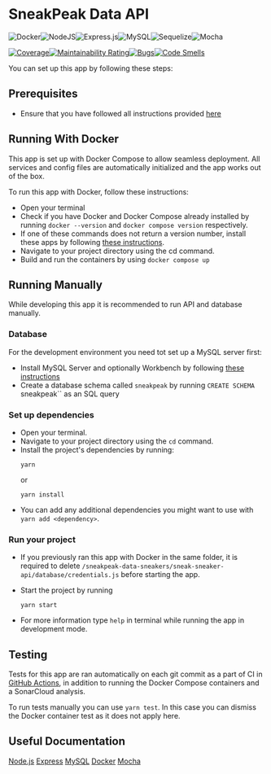 # SneakPeak Data API
![Docker](https://img.shields.io/badge/docker-%230db7ed.svg?style=for-the-badge&logo=docker&logoColor=white)![NodeJS](https://img.shields.io/badge/node.js-6DA55F?style=for-the-badge&logo=node.js&logoColor=white)![Express.js](https://img.shields.io/badge/express.js-%23404d59.svg?style=for-the-badge&logo=express&logoColor=%2361DAFB)![MySQL](https://img.shields.io/badge/mysql-%2300f.svg?style=for-the-badge&logo=mysql&logoColor=white)![Sequelize](https://img.shields.io/badge/Sequelize-52B0E7?style=for-the-badge&logo=Sequelize&logoColor=white)![Mocha](https://img.shields.io/badge/-mocha-%238D6748?style=for-the-badge&logo=mocha&logoColor=white)

[![Coverage](https://sonarcloud.io/api/project_badges/measure?project=sneakpeak-git_sneakpeak-data-sneakers&metric=coverage)](https://sonarcloud.io/summary/new_code?id=sneakpeak-git_sneakpeak-data-sneakers)[![Maintainability Rating](https://sonarcloud.io/api/project_badges/measure?project=sneakpeak-git_sneakpeak-data-sneakers&metric=sqale_rating)](https://sonarcloud.io/summary/new_code?id=sneakpeak-git_sneakpeak-data-sneakers)[![Bugs](https://sonarcloud.io/api/project_badges/measure?project=sneakpeak-git_sneakpeak-data-sneakers&metric=bugs)](https://sonarcloud.io/summary/new_code?id=sneakpeak-git_sneakpeak-data-sneakers)[![Code Smells](https://sonarcloud.io/api/project_badges/measure?project=sneakpeak-git_sneakpeak-data-sneakers&metric=code_smells)](https://sonarcloud.io/summary/new_code?id=sneakpeak-git_sneakpeak-data-sneakers)

You can set up this app by following these steps:

## Prerequisites

- Ensure that you have followed all instructions provided [here](https://github.com/sneakpeak-git)

## Running With Docker

This app is set up with Docker Compose to allow seamless deployment. All services and config files are automatically initialized and the app works out of the box.

To run this app with Docker, follow these instructions:

- Open your terminal
- Check if you have Docker and Docker Compose already installed by running `docker --version` and `docker compose version` respectively.
- If one of these commands does not return a version number, install these apps by following [these instructions](https://docs.docker.com/compose/install/).
- Navigate to your project directory using the cd command.
- Build and run the containers by using `docker compose up`

## Running Manually

While developing this app it is recommended to run API and database manually.

### Database

For the development environment you need tot set up a MySQL server first:

- Install MySQL Server and optionally Workbench by following [these instructions](https://dev.mysql.com/doc/mysql-getting-started/en/)
- Create a database schema called `sneakpeak` by running `CREATE SCHEMA `sneakpeak`` as an SQL query

### Set up dependencies

- Open your terminal.
- Navigate to your project directory using the `cd` command.
- Install the project's dependencies by running:
    ```
    yarn
    ```
  or
    ```
    yarn install
    ```
- You can add any additional dependencies you might want to use with `yarn add <dependency>`.

### Run your project

- If you previously ran this app with Docker in the same folder, it is required to delete `/sneakpeak-data-sneakers/sneak-sneaker-api/database/credentials.js` before starting the app.
- Start the project by running
    ```
    yarn start
    ```
    
- For more information type `help` in terminal while running the app in development mode.
    
## Testing

Tests for this app are ran automatically on each git commit as a part of CI in [GitHub Actions](https://github.com/sneakpeak-git/sneakpeak-data-sneakers/actions), in addition to running the Docker Compose containers and a SonarCloud analysis.

To run tests manually you can use `yarn test`. In this case you can dismiss the Docker container test as it does not apply here.

## Useful Documentation

[Node.js](https://nodejs.org/en/doc)
[Express](https://expressjs.com/)
[MySQL](https://dev.mysql.com/doc/)
[Docker](https://docs.docker.com/)
[Mocha](https://mochajs.org/)
